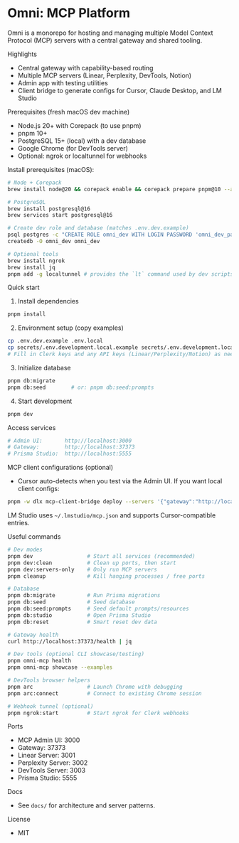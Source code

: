 # Omni: MCP Platform

Omni is a monorepo for hosting and managing multiple Model Context Protocol (MCP) servers with a
central gateway and shared tooling.

Highlights

- Central gateway with capability-based routing
- Multiple MCP servers (Linear, Perplexity, DevTools, Notion)
- Admin app with testing utilities
- Client bridge to generate configs for Cursor, Claude Desktop, and LM Studio

Prerequisites (fresh macOS dev machine)

- Node.js 20+ with Corepack (to use pnpm)
- pnpm 10+
- PostgreSQL 15+ (local) with a dev database
- Google Chrome (for DevTools server)
- Optional: ngrok or localtunnel for webhooks

Install prerequisites (macOS):

```bash
# Node + Corepack
brew install node@20 && corepack enable && corepack prepare pnpm@10 --activate

# PostgreSQL
brew install postgresql@16
brew services start postgresql@16

# Create dev role and database (matches .env.dev.example)
psql postgres -c "CREATE ROLE omni_dev WITH LOGIN PASSWORD 'omni_dev_password';"
createdb -O omni_dev omni_dev

# Optional tools
brew install ngrok
brew install jq
pnpm add -g localtunnel # provides the `lt` command used by dev scripts
```

Quick start

1. Install dependencies

```bash
pnpm install
```

2. Environment setup (copy examples)

```bash
cp .env.dev.example .env.local
cp secrets/.env.development.local.example secrets/.env.development.local
# Fill in Clerk keys and any API keys (Linear/Perplexity/Notion) as needed
```

3. Initialize database

```bash
pnpm db:migrate
pnpm db:seed        # or: pnpm db:seed:prompts
```

4. Start development

```bash
pnpm dev
```

Access services

```bash
# Admin UI:       http://localhost:3000
# Gateway:        http://localhost:37373
# Prisma Studio:  http://localhost:5555
```

MCP client configurations (optional)

- Cursor auto-detects when you test via the Admin UI. If you want local client configs:

```bash
pnpm -w dlx mcp-client-bridge deploy --servers '{"gateway":"http://localhost:37373"}' --clients cursor
```

LM Studio uses `~/.lmstudio/mcp.json` and supports Cursor-compatible entries.

Useful commands

```bash
# Dev modes
pnpm dev                 # Start all services (recommended)
pnpm dev:clean           # Clean up ports, then start
pnpm dev:servers-only    # Only run MCP servers
pnpm cleanup             # Kill hanging processes / free ports

# Database
pnpm db:migrate          # Run Prisma migrations
pnpm db:seed             # Seed database
pnpm db:seed:prompts     # Seed default prompts/resources
pnpm db:studio           # Open Prisma Studio
pnpm db:reset            # Smart reset dev data

# Gateway health
curl http://localhost:37373/health | jq

# Dev tools (optional CLI showcase/testing)
pnpm omni-mcp health
pnpm omni-mcp showcase --examples

# DevTools browser helpers
pnpm arc                 # Launch Chrome with debugging
pnpm arc:connect         # Connect to existing Chrome session

# Webhook tunnel (optional)
pnpm ngrok:start         # Start ngrok for Clerk webhooks
```

Ports

- MCP Admin UI: 3000
- Gateway: 37373
- Linear Server: 3001
- Perplexity Server: 3002
- DevTools Server: 3003
- Prisma Studio: 5555

Docs

- See `docs/` for architecture and server patterns.

License

- MIT

